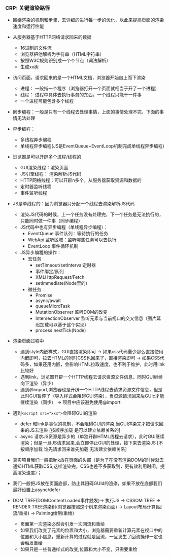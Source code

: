 ### CRP: 关键渲染路径
+ 围绕渲染的机制和步骤，去详细的进行每一步的优化，以此来提高页面的渲染速度和运行性能
+ 从服务器基于HTTP网络请求回来的数据
    + 16进制的文件流
    + 浏览器把他解析为字符串（HTML字符串）
    + 按照W3C规则识别成一个个节点（词法解析）
    + 生成xx树
+ 访问页面，请求回来的是一个HTML文档，浏览器开始自上而下渲染
    + 进程： 一般指一个程序（浏览器打开一个页面就相当于开了一个进程）
    + 线程： 进程中具体去执行事务的东西，一个线程只能干一件事
    + 一个进程可能包含多个线程

+ 同步编程：一般是只有一个线程去处理事情，上面的事情处理不完，下面的事情无法处理
+ 异步编程：
    + 多线程异步编程
    + 单线程异步编程(JS是EventQueue+EventLoop机制完成单线程异步编程)
    
+ 浏览器是可以开辟多个进程/线程的
    + GUI渲染线程：渲染页面
    + JS引擎线程： 渲染解析JS代码
    + HTTP网络线程：可以开辟n多个，从服务器获取资源和数据的
    + 定时器监听线程 
    + 事件监听线程 
  
+ JS是单线程的：因为浏览器只分配一个线程去渲染解析JS代码
  + 渲染JS代码的时候，上一个任务没有处理完，下一个任务是无法执行的，只能同时做一件事（同步编程）
  + JS代码中也有异步编程（单线程异步编程）：
    + EventQueue 事件队列：等待执行的任务
    + WebApi 监听区域：监听哪些任务可以去执行
    + EventLoop 事件循环机制
  + JS异步编程的操作：
    + 宏任务
      + setTimeout/setInterval定时器
      + 事件绑定/队列
      + XMLHttpRequest/Fetch
      + setImmediate(Node里的)
    + 微任务
      + Promise
      + async/await
      + queueMicroTask 
      + MutationObserver 监听DOM的改变
      + IntersectionObserver 监听元素与当前视口的交叉信息（图片延迟加载可以基于这个实现）
      + process.nextTick(Node)

    
+ 渲染页面过程中
    + 遇到style内嵌样式，GUI直接渲染即可
      -> 如果css代码量少那么直接使用内嵌即可，拉去HTML的同时CSS也回来了，直接渲染即可
      -> 如果CSS代码多，如果还用内嵌，会影响HTML拉取速度，也不利于维护，此时用link比较好
    + 遇到link，浏览器开辟一个HTTP线程去请求资源文件信息，同时GUI继续向下渲染（异步）
    + 遇到@import,浏览器也是开辟一个HTTP线程去请求资源文件信息，但是此时GUI暂停了（导入样式会阻碍GUI渲染），当资源请求回来后GUIc才能继续渲染（同步）
      -> 项目中应该避免使用@import
      
+ 遇到`<script src="xxx">`会阻碍GUI的渲染
    + defer 和link是类似的机制，不会阻碍GUI的渲染,当GUI渲染完才把请求回来的JS去渲染 [按顺序加载 是可以建立依赖关系的]
    + async 请求JS资源是异步的（单独开辟HTML线程去请求），此时GUI继续渲染；但是一旦JS请求回来,会立即停止GUI的处理，接下来去渲染JS [不按顺序加载 谁先请求回来谁先加载 无法建立依赖关系]
    
+ 真实项目我们一般把link放在页面的头部（是为了在没有渲染DOM的时候就去通知HTML获取CSS,这样渲染完，CSS也差不多获取到，更有效利用时间，提高渲染速度）；
+ 我们一般把JS放在页面底部，防止其阻碍GUId的渲染，如果不放在底部我们最好设置上async/defer

+ DOM TREE(DOMContentLoaded事件触发)-> 执行JS -> CSSOM TREE -> RENDER TREE渲染树(浏览器按照这个树来渲染页面) -> Layout布局计算(回流/重排) -> Painting绘制(重绘)
    + 页面第一次渲染必然会引发一次回流和重绘
    + 如果我们改变了元素的位置和大小，浏览器需要重新计算元素在视口中的位置和大小信息，重新计算的过程就是回流，一旦发生了回流操作一定也会触发重绘
    + 如果只是一些普通样式的改变,位置和大小不变，只需要重绘